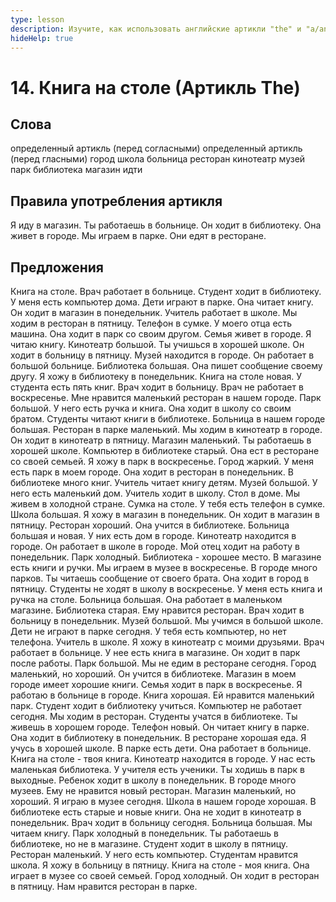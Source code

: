 ```yaml
---
type: lesson
description: Изучите, как использовать английские артикли "the" и "a/an" с названиями общественных мест в городе. Освойте правила употребления определенного и неопределенного артиклей в повседневных ситуациях.
hideHelp: true
---
```


# 14. Книга на столе (Артикль The)

## Слова

определенный артикль (перед согласными)
определенный артикль (перед гласными)
город
школа
больница
ресторан
кинотеатр
музей
парк
библиотека
магазин
идти

## Правила употребления артикля

Я иду в магазин.
Ты работаешь в больнице.
Он ходит в библиотеку.
Она живет в городе.
Мы играем в парке.
Они едят в ресторане.

## Предложения

Книга на столе.
Врач работает в больнице.
Студент ходит в библиотеку.
У меня есть компьютер дома.
Дети играют в парке.
Она читает книгу.
Он ходит в магазин в понедельник.
Учитель работает в школе.
Мы ходим в ресторан в пятницу.
Телефон в сумке.
У моего отца есть машина.
Она ходит в парк со своим другом.
Семья живет в городе.
Я читаю книгу.
Кинотеатр большой.
Ты учишься в хорошей школе.
Он ходит в больницу в пятницу.
Музей находится в городе.
Он работает в большой больнице.
Библиотека большая.
Она пишет сообщение своему другу.
Я хожу в библиотеку в понедельник.
Книга на столе новая.
У студента есть пять книг.
Врач ходит в больницу.
Врач не работает в воскресенье.
Мне нравится маленький ресторан в нашем городе.
Парк большой.
У него есть ручка и книга.
Она ходит в школу со своим братом.
Студенты читают книги в библиотеке.
Больница в нашем городе большая.
Ресторан в парке маленький.
Мы ходим в кинотеатр в городе.
Он ходит в кинотеатр в пятницу.
Магазин маленький.
Ты работаешь в хорошей школе.
Компьютер в библиотеке старый.
Она ест в ресторане со своей семьей.
Я хожу в парк в воскресенье.
Город жаркий.
У меня есть парк в моем городе.
Она ходит в ресторан в понедельник.
В библиотеке много книг.
Учитель читает книгу детям.
Музей большой.
У него есть маленький дом.
Учитель ходит в школу.
Стол в доме.
Мы живем в холодной стране.
Сумка на столе.
У тебя есть телефон в сумке.
Школа большая.
Я хожу в магазин в понедельник.
Он ходит в магазин в пятницу.
Ресторан хороший.
Она учится в библиотеке.
Больница большая и новая.
У них есть дом в городе.
Кинотеатр находится в городе.
Он работает в школе в городе.
Мой отец ходит на работу в понедельник.
Парк холодный.
Библиотека - хорошее место.
В магазине есть книги и ручки.
Мы играем в музее в воскресенье.
В городе много парков.
Ты читаешь сообщение от своего брата.
Она ходит в город в пятницу.
Студенты не ходят в школу в воскресенье.
У меня есть книга и ручка на столе.
Больница большая.
Она работает в маленьком магазине.
Библиотека старая.
Ему нравится ресторан.
Врач ходит в больницу в понедельник.
Музей большой.
Мы учимся в большой школе.
Дети не играют в парке сегодня.
У тебя есть компьютер, но нет телефона.
Учитель в школе.
Я хожу в кинотеатр с моими друзьями.
Врач работает в больнице.
У нее есть книга в магазине.
Он ходит в парк после работы.
Парк большой.
Мы не едим в ресторане сегодня.
Город маленький, но хороший.
Он учится в библиотеке.
Магазин в моем городе имеет хорошие книги.
Семья ходит в парк в воскресенье.
Я работаю в больнице в городе.
Книга хорошая.
Ей нравится маленький парк.
Студент ходит в библиотеку учиться.
Компьютер не работает сегодня.
Мы ходим в ресторан.
Студенты учатся в библиотеке.
Ты живешь в хорошем городе.
Телефон новый.
Он читает книгу в парке.
Она ходит в библиотеку в понедельник.
В ресторане хорошая еда.
Я учусь в хорошей школе.
В парке есть дети.
Она работает в больнице.
Книга на столе - твоя книга.
Кинотеатр находится в городе.
У нас есть маленькая библиотека.
У учителя есть ученики.
Ты ходишь в парк в выходные.
Ребенок ходит в школу в понедельник.
В городе много музеев.
Ему не нравится новый ресторан.
Магазин маленький, но хороший.
Я играю в музее сегодня.
Школа в нашем городе хорошая.
В библиотеке есть старые и новые книги.
Она не ходит в кинотеатр в понедельник.
Врач ходит в больницу сегодня.
Больница большая.
Мы читаем книгу.
Парк холодный в понедельник.
Ты работаешь в библиотеке, но не в магазине.
Студент ходит в школу в пятницу.
Ресторан маленький.
У него есть компьютер.
Студентам нравится школа.
Я хожу в больницу в пятницу.
Книга на столе - моя книга.
Она играет в музее со своей семьей.
Город холодный.
Он ходит в ресторан в пятницу.
Нам нравится ресторан в парке.
